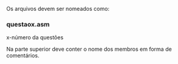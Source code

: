 
Os arquivos devem ser nomeados como:
### questaox.asm 
x-número da questões


Na parte superior deve conter o nome dos membros em forma de comentários.
